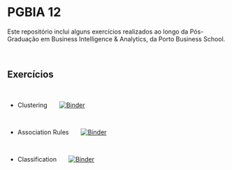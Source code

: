 # PGBIA 12

Este repositório inclui alguns exercícios realizados ao longo da Pós-Graduação em Business Intelligence & Analytics, da Porto Business School.

<br>

## Exercícios

<br>

* Clustering &nbsp;&nbsp;&nbsp;&nbsp;&nbsp;&nbsp;[![Binder](https://mybinder.org/badge_logo.svg)](https://mybinder.org/v2/gh/j-n-t/PBS-PGBIA/HEAD?filepath=clustering.ipynb)

<br>

* Association Rules &nbsp;&nbsp;&nbsp;&nbsp;&nbsp;&nbsp;[![Binder](https://mybinder.org/badge_logo.svg)](https://mybinder.org/v2/gh/j-n-t/PBS-PGBIA/HEAD?filepath=association.ipynb)

<br>

* Classification &nbsp;&nbsp;&nbsp;&nbsp;&nbsp;&nbsp;[![Binder](https://mybinder.org/badge_logo.svg)](https://mybinder.org/v2/gh/j-n-t/PBS-PGBIA/HEAD?filepath=classification.ipynb)
